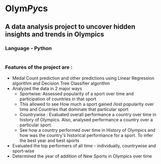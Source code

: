 # Olym*Py*cs 
## A data analysis project to uncover hidden insights and trends in Olympics

### Language - Python<br /><br />

### Features of the project are :
* Medal Count prediction and other predictions using Linear Regression algorithm and Decision Tree Classifier algorithm
* Analyzed the data in 2 major ways
  * Sportwise: Assessed popularity of a sport over time and participation of countries in that sport
  * This allowed to see How much a sport gained /lost popularity over time and Countries that dominate that particular sport<br />
  * Countrywise : Evaluated overall performance a country over time in history of Olympics. Also, analysed performance a country over a particular sport. 
  * See how a country performed over time in History of Olympics and how was the country's historical performance for a sport. To infer the best year and best sports
* Evaluated the top performers of all time - individually, countrywise and sport-wise
* Determined the year of addition of New Sports in Olympics over time
